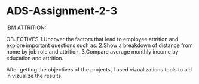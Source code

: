 # ADS-Assignment-2-3

IBM ATTRITION:

OBJECTIVES
  1.Uncover the factors that lead to employee attrition and explore important questions such as:
  2.Show a breakdown of distance from home by job role and attrition.
  3.Compare average monthly income by education and attrition.
  
After getting the objectives of the projects, I used vizualizations tools to aid in vizualize the results.
